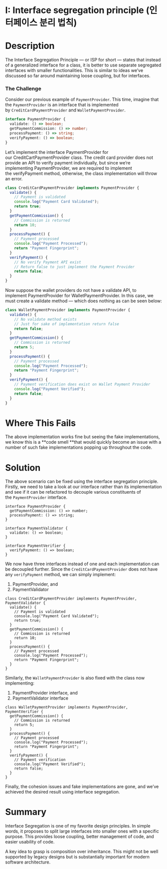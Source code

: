 # **I: Interface segregation principle (인터페이스 분리 법칙)**

# **Description**

The Interface Segregation Principle — or ISP for short — states that instead of a generalized interface for a class, it is better to use separate segregated interfaces with smaller functionalities. This is similar to ideas we’ve discussed so far around maintaining loose coupling, but for interfaces.

### The Challenge

Consider our previous example of `PaymentProvider`. This time, imagine that the `PaymentProvider` is an interface that is implemented by `CreditCardPaymentProvider` and `WalletPaymentProvider`.


```ts
interface PaymentProvider {
  validate: () => boolean;
  getPaymentCommission: () => number;
  processPayment: () => string;
  verifyPayment: () => boolean;
}
```

Let’s implement the interface PaymentProvider for our CreditCartPaymentProvider class. The credit card provider does not provide an API to verify payment individually, but since we’re implementing PaymentProvider, we are required to implement the verifyPayment method, otherwise, the class implementation will throw an error.

```ts
class CreditCardPaymentProvider implements PaymentProvider {
  validate() {
    // Payment is validated
    console.log("Payment Card Validated");
    return true;
  }
  getPaymentCommission() {
    // Commission is returned
    return 10;
  }
  processPayment() {
    // Payment processed
    console.log("Payment Processed");
    return "Payment Fingerprint";
  }
  verifyPayment() {
    // No verify Payment API exist
    // Return false to just implement the Payment Provider
    return false;
  }
}
```

Now suppose the wallet providers do not have a validate API, to implement PaymentProvider for WalletPaymentProvider. In this case, we must create a validate method — which does nothing as can be seen below:

```ts
class WalletPaymentProvider implements PaymentProvider {
  validate() {
    // No validate method exists
    // Just for sake of implementation return false
    return false;
  }
  getPaymentCommission() {
    // Commission is returned
    return 5;
  }
  processPayment() {
    // Payment processed
    console.log("Payment Processed");
    return "Payment Fingerprint";
  }
  verifyPayment() {
    // Payment verification does exist on Wallet Payment Provider
    console.log("Payment Verified");
    return false;
  }
}
```

# **Where This Fails**

The above implementation works fine but seeing the fake implementations, we know this is a **code smell **that would quickly become an issue with a number of such fake implementations popping up throughout the code.

# **Solution**

The above scenario can be fixed using the interface segregation principle. Firstly, we need to take a look at our interface rather than its implementation and see if it can be refactored to decouple various constituents of the `PaymentProvider` interface.

```
interface PaymentProvider {
  getPaymentCommission: () => number;
  processPayment: () => string;
}

interface PaymentValidator {
  validate: () => boolean;
}

interface PaymentVerifier {
  verifyPayment: () => boolean;
}
```

We now have three interfaces instead of one and each implementation can be decoupled further. Since the `CreditCardPaymentProvider` does not have any `verifyPayment` method, we can simply implement:

1. PaymentProvider, and
2. PaymentValidator

```
class CreditCardPaymentProvider implements PaymentProvider, PaymentValidator {
  validate() {
    // Payment is validated
    console.log("Payment Card Validated");
    return true;
  }
  getPaymentCommission() {
    // Commission is returned
    return 10;
  }
  processPayment() {
    // Payment processed
    console.log("Payment Processed");
    return "Payment Fingerprint";
  }
}
```

Similarly, the `WalletPaymentProvider` is also fixed with the class now implementing:

1. PaymentProvider interface, and
2. PaymentValidator interface

```
class WalletPaymentProvider implements PaymentProvider, PaymentVerifier {
  getPaymentCommission() {
    // Commission is returned
    return 5;
  }
  processPayment() {
    // Payment processed
    console.log("Payment Processed");
    return "Payment Fingerprint";
  }
  verifyPayment() {
    // Payment verification
    console.log("Payment Verified");
    return false;
  }
}
```

Finally, the cohesion issues and fake implementations are gone, and we’ve achieved the desired result using interface segregation.

# **Summary**

Interface Segregation is one of my favorite design principles. In simple words, it proposes to split large interfaces into smaller ones with a specific purpose. This provides loose coupling, better management of code, and easier usability of code.

A key idea to grasp is composition over inheritance. This might not be well supported by legacy designs but is substantially important for modern software architecture.